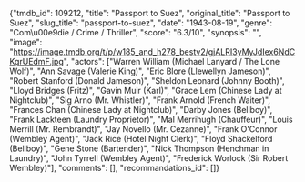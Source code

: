 {"tmdb_id": 109212, "title": "Passport to Suez", "original_title": "Passport to Suez", "slug_title": "passport-to-suez", "date": "1943-08-19", "genre": "Com\u00e9die / Crime / Thriller", "score": "6.3/10", "synopsis": "", "image": "https://image.tmdb.org/t/p/w185_and_h278_bestv2/gjALRI3yMyJdIex6NdCKgrUEdmF.jpg", "actors": ["Warren William (Michael Lanyard / The Lone Wolf)", "Ann Savage (Valerie King)", "Eric Blore (Llewellyn Jameson)", "Robert Stanford (Donald Jameson)", "Sheldon Leonard (Johnny Booth)", "Lloyd Bridges (Fritz)", "Gavin Muir (Karl)", "Grace Lem (Chinese Lady at Nightclub)", "Sig Arno (Mr. Whistler)", "Frank Arnold (French Waiter)", "Frances Chan (Chinese Lady at Nightclub)", "Darby Jones (Bellboy)", "Frank Lackteen (Laundry Proprietor)", "Mal Merrihugh (Chauffeur)", "Louis Merrill (Mr. Rembrandt)", "Jay Novello (Mr. Cezanne)", "Frank O'Connor (Wembley Agent)", "Jack Rice (Hotel Night Clerk)", "Floyd Shackelford (Bellboy)", "Gene Stone (Bartender)", "Nick Thompson (Henchman in Laundry)", "John Tyrrell (Wembley Agent)", "Frederick Worlock (Sir Robert Wembley)"], "comments": [], "recommandations_id": []}